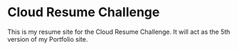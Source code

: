 # Cloud Resume Challenge

This is my resume site for the Cloud Resume Challenge. It will act as the 5th version of my Portfolio site. 